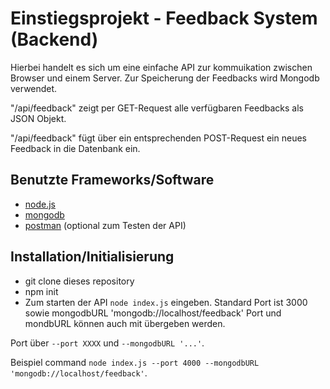 # Einstiegsprojekt - Feedback System (Backend)
Hierbei handelt es sich um eine einfache API zur kommuikation 
zwischen Browser und einem Server. Zur Speicherung der Feedbacks wird Mongodb verwendet.

"/api/feedback" zeigt per GET-Request alle verfügbaren Feedbacks als JSON Objekt.

"/api/feedback" fügt über ein entsprechenden POST-Request ein neues Feedback in die Datenbank ein.

## Benutzte Frameworks/Software
- [node.js](https://nodejs.org/en/)
- [mongodb](https://www.mongodb.com/)
- [postman](https://www.getpostman.com/) (optional zum Testen der API)

## Installation/Initialisierung
- git clone dieses repository
- npm init
- Zum starten der API ```node index.js``` eingeben. 
Standard Port ist 3000 sowie mongodbURL 'mongodb://localhost/feedback'
Port und mondbURL können auch mit übergeben werden. 

Port über ```--port XXXX``` und ```--mongodbURL '...'```.

Beispiel command ```node index.js --port 4000 --mongodbURL 'mongodb://localhost/feedback'```.
